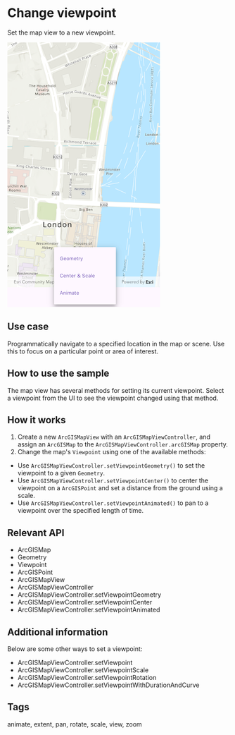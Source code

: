 # Change viewpoint

Set the map view to a new viewpoint.

![Image of change viewpoint](change_viewpoint.png)

## Use case

Programmatically navigate to a specified location in the map or scene. Use this to focus on a
particular point or area of interest.

## How to use the sample

The map view has several methods for setting its current viewpoint. Select a viewpoint from the UI
to see the viewpoint changed using that method.

## How it works

1. Create a new `ArcGISMapView` with an `ArcGISMapViewController`, and assign an `ArcGISMap` to
   the `ArcGISMapViewController.arcGISMap` property.
2. Change the map's `Viewpoint` using one of the available methods:

* Use `ArcGISMapViewController.setViewpointGeometry()` to set the viewpoint to a given `Geometry`.
* Use `ArcGISMapViewController.setViewpointCenter()` to center the viewpoint on a `ArcGISPoint` and
  set a distance from the ground using a scale.
* Use `ArcGISMapViewController.setViewpointAnimated()` to pan to a viewpoint over the specified
  length of time.

## Relevant API

* ArcGISMap
* Geometry
* Viewpoint
* ArcGISPoint
* ArcGISMapView
* ArcGISMapViewController
* ArcGISMapViewController.setViewpointGeometry
* ArcGISMapViewController.setViewpointCenter
* ArcGISMapViewController.setViewpointAnimated

## Additional information

Below are some other ways to set a viewpoint:

* ArcGISMapViewController.setViewpoint
* ArcGISMapViewController.setViewpointScale
* ArcGISMapViewController.setViewpointRotation
* ArcGISMapViewController.setViewpointWithDurationAndCurve

## Tags

animate, extent, pan, rotate, scale, view, zoom
